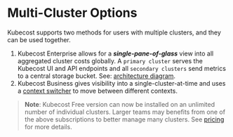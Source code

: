 Multi-Cluster Options
===============

Kubecost supports two methods for users with multiple clusters, and they can be used together.

1. Kubecost Enterprise allows for a ___single-pane-of-glass___ view into all aggregated cluster costs globally. A `primary cluster` serves the Kubecost UI and API endpoints and all `secondary clusters` send metrics to a central storage bucket. See: [architecture diagram](https://guide.kubecost.com/hc/en-us/articles/4407595922711).
2. Kubecost Business gives visibility into a single-cluster-at-time and uses a [context switcher](/context-switcher.md) to move between different contexts.

> **Note**: Kubecost Free version can now be installed on an unlimited number of individual clusters. Larger teams may benefits from one of the above subscriptions to better manage many clusters. See [pricing](https://www.kubecost.com/pricing) for more details.
